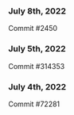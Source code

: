 ### July 8th, 2022

Commit #2450

### July 5th, 2022

Commit #314353


### July 4th, 2022

Commit #72281
